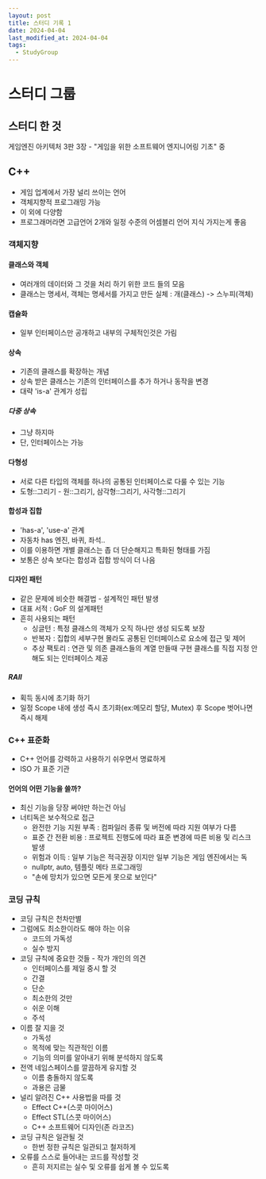 ```yaml
---
layout: post
title: 스터디 기록 1
date: 2024-04-04
last_modified_at: 2024-04-04
tags:
  - StudyGroup
---
```

# 스터디 그룹

## 스터디 한 것

게임엔진 아키텍처 3판 3장 - "게임을 위한 소프트웨어 엔지니어링 기초" 중
## C++

* 게임 업계에서 가장 널리 쓰이는 언어
* 객체지향적 프로그래밍 가능
* 이 외에 다양함
* 프로그래머라면 고급언어 2개와 일정 수준의 어셈블리 언어 지식 가지는게 좋음

### 객체지향

#### 클래스와 객체

* 여러개의 데이터와 그 것을 처리 하기 위한 코드 들의 모음
* 클래스는 명세서, 객체는 명세서를 가지고 만든 실체 : 개(클래스) -> 스누피(객체)

#### 캡슐화

* 일부 인터페이스만 공개하고 내부의 구체적인것은 가림

#### 상속

* 기존의 클래스를 확장하는 개념
* 상속 받은 클래스는 기존의 인터페이스를 추가 하거나 동작을 변경
* 대략 'is-a' 관계가 성립

##### 다중 상속

* 그냥 하지마
* 단, 인터페이스는 가능

#### 다형성

* 서로 다른 타입의 객체를 하나의 공통된 인터페이스로 다룰 수 있는 기능
* 도형::그리기 - 원::그리기, 삼각형::그리기, 사각형::그리기

#### 합성과 집합

* 'has-a', 'use-a' 관계
* 자동차 has 엔진, 바퀴, 좌석..
* 이를 이용하면 개별 클래스는 좁 더 단순해지고 특화된 형태를 가짐
* 보통은 상속 보다는 합성과 집합 방식이 더 나음

#### 디자인 패턴

* 같은 문제에 비슷한 해결법 - 설계적인 패턴 발생
* 대표 서적 : GoF 의 설계패턴
* 흔히 사용되는 패턴
  * 싱글턴 : 특정 클래스의 객체가 오직 하나만 생성 되도록 보장
  * 반복자 : 집합의 세부구현 몰라도 공통된 인터페이스로 요소에 접근 및 제어
  * 추상 팩토리 : 연관 및 의존 클래스들의 계열 만들때 구현 클래스를 직접 지정 안해도 되는 인터페이스 제공

##### RAII

* 획득 동시에 초기화 하기
* 일정 Scope 내에 생성 즉시 초기화(ex:메모리 할당, Mutex) 후 Scope 벗어나면 즉시 해제

### C++ 표준화

* C++ 언어를 강력하고 사용하기 쉬우면서 명료하게
* ISO 가 표준 기관

#### 언어의 어떤 기능을 쓸까?

* 최신 기능을 당장 써야만 하는건 아님
* 너티독은 보수적으로 접근
  * 완전한 기능 지원 부족 : 컴파일러 종류 및 버전에 따라 지원 여부가 다름
  * 표준 간 전환 비용 : 프로젝트 진행도에 따라 표준 변경에 따른 비용 및 리스크 발생
  * 위험과 이득 : 일부 기능은 적극권장 이지만 일부 기능은 게임 엔진에서는 독
  * nullptr, auto, 템플릿 메타 프로그래밍
  * "손에 망치가 있으면 모든게 못으로 보인다"

### 코딩 규칙

* 코딩 규칙은 천차만별
* 그럼에도 최소한이라도 해야 하는 이유
  * 코드의 가독성
  * 실수 방지
* 코딩 규칙에 중요한 것들 - 작가 개인의 의견
  * 인터페이스를 제일 중시 할 것
  * 간결
  * 단순
  * 최소한의 것만
  * 쉬운 이해
  * 주석
* 이름 잘 지을 것
  * 가독성
  * 목적에 맞는 직관적인 이름
  * 기능의 의미를 알아내기 위해 분석하지 않도록
* 전역 네임스페이스를 깔끔하게 유지할 것
  * 이름 충돌하지 않도록
  * 과용은 금물
* 널리 알려진 C++ 사용법을 따를 것
  * Effect C++(스콧 마이어스)
  * Effect STL(스콧 마이어스)
  * C++ 소프트웨어 디자인(존 라코즈)
* 코딩 규칙은 일관될 것
  * 한번 정한 규칙은 일관되고 철저하게
* 오류를 스스로 들어내는 코드를 작성할 것
  * 흔히 저지르는 실수 및 오류를 쉽게 볼 수 있도록
